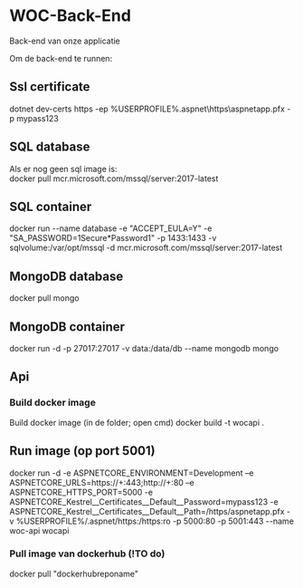 # WOC-Back-End 

Back-end van onze applicatie

Om de back-end te runnen:

## Ssl certificate   
dotnet dev-certs https -ep %USERPROFILE%\.aspnet\https\aspnetapp.pfx -p mypass123  

## SQL database 
Als er nog geen sql image is:   
docker pull mcr.microsoft.com/mssql/server:2017-latest  

## SQL container
docker run --name database -e "ACCEPT_EULA=Y" -e "SA_PASSWORD=1Secure*Password1" -p 1433:1433 -v sqlvolume:/var/opt/mssql -d mcr.microsoft.com/mssql/server:2017-latest

## MongoDB database
docker pull mongo

## MongoDB container
docker run -d -p 27017:27017 -v data:/data/db --name mongodb mongo

## Api  
### Build docker image
Build docker image (in de folder; open cmd)
docker build -t wocapi . 

## Run image (op port 5001)
docker run -d -e ASPNETCORE_ENVIRONMENT=Development –e ASPNETCORE_URLS=https://+:443;http://+:80 –e ASPNETCORE_HTTPS_PORT=5000  -e ASPNETCORE_Kestrel__Certificates__Default__Password=mypass123  -e ASPNETCORE_Kestrel__Certificates__Default__Path=/https/aspnetapp.pfx -v %USERPROFILE%/.aspnet/https:/https:ro -p 5000:80 -p 5001:443 --name woc-api wocapi

### Pull image van dockerhub (!TO do)
docker pull "dockerhubreponame"